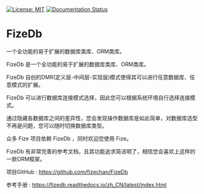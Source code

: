 [![License: MIT](https://img.shields.io/badge/License-MIT-yellow.svg)](https://opensource.org/licenses/MIT)
[![Documentation Status](https://readthedocs.org/projects/fizedb/badge/?version=latest)](https://fizedb.readthedocs.io/zh_CN/latest/?badge=latest)

# FizeDb
一个全功能的易于扩展的数据库类库、ORM类库。 

FizeDb 是一个全功能的易于扩展的数据库类库、ORM类库。

FizeDb 自创的DMR(定义层-中间层-实现层)模式使得其可以进行任意数据库、任意模式的扩展。

FizeDb 可以进行数据库连接模式选择，因此您可以根据系统环境自行选择连接模式。

通过隐藏各数据库之间的差异性，您会发现操作数据库是如此简单，对数据库选型不再是问题，您可以随时切换数据库类型。

众多 Fize 项目依赖 FizeDb ，同时欢迎您使用 Fize。

FizeDb 有非常完善的参考文档，且其功能追求简洁明了，相信您会喜欢上这样的一款ORM框架。


项目GitHub : [ https://github.com/fizechan/FizeDb ](https://github.com/fizechan/FizeDb)

参考手册 : [ https://fizedb.readthedocs.io/zh_CN/latest/index.html ](https://fizedb.readthedocs.io/zh_CN/latest/index.html)
